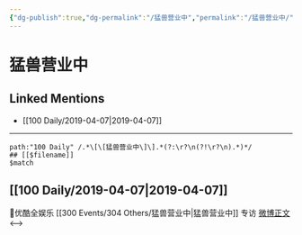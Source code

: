```yaml
---
{"dg-publish":true,"dg-permalink":"/猛兽营业中","permalink":"/猛兽营业中/","created":"2023-03-11T21:12:02.000+08:00","updated":"2023-04-10T17:12:15.000+08:00"}
---
```


# 猛兽营业中

## Linked Mentions
- [[100 Daily/2019-04-07\|2019-04-07]]


---

```expander
path:"100 Daily" /.*\[\[猛兽营业中\]\].*(?:\r?\n(?!\r?\n).*)*/
## [[$filename]]
$match
```
## [[100 Daily/2019-04-07\|2019-04-07]]
🌿优酷全娱乐 [[300 Events/304 Others/猛兽营业中\|猛兽营业中]] 专访 [微博正文](https://weibo.com/6466290670/Hou0w2EcZ)
<-->